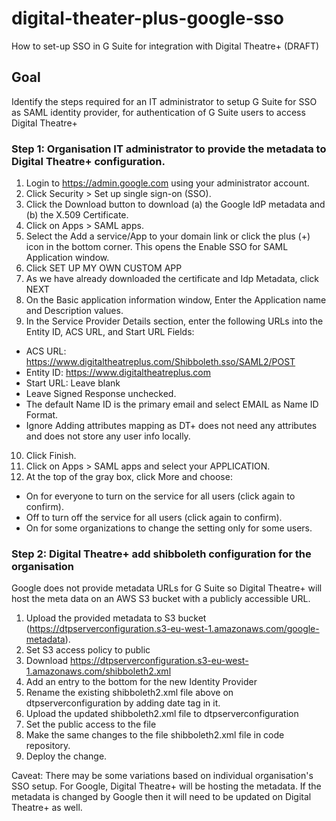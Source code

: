 # digital-theater-plus-google-sso
How to set-up SSO in G Suite for integration with Digital Theatre+ (DRAFT)

## Goal
Identify the steps required for an IT administrator to setup G Suite for SSO as SAML identity provider, for authentication of G Suite users to access Digital Theatre+

### Step 1: Organisation IT administrator to provide the metadata to Digital Theatre+ configuration.

1. Login to https://admin.google.com using your administrator account.
2. Click Security > Set up single sign-on (SSO).
3. Click the Download button to download (a) the Google IdP metadata and (b) the X.509 Certificate.
4. Click on Apps > SAML apps.
5. Select the Add a service/App to your domain link or click the plus (+) icon in the bottom corner. This opens the Enable SSO for SAML Application window.
6. Click SET UP MY OWN CUSTOM APP
7. As we have already downloaded the certificate and Idp Metadata, click NEXT
8. On the Basic application information window, Enter the Application name and Description values.
9. In the Service Provider Details section, enter the following URLs into the Entity ID, ACS URL, and Start URL Fields:
* ACS URL: https://www.digitaltheatreplus.com/Shibboleth.sso/SAML2/POST
* Entity ID: https://www.digitaltheatreplus.com
* Start URL: Leave blank
* Leave Signed Response unchecked.
* The default Name ID is the primary email and select EMAIL as Name ID Format.
* Ignore Adding attributes mapping as DT+ does not need any attributes and does not store any user info locally.
10. Click Finish.
11. Click on Apps > SAML apps and select your APPLICATION.
12. At the top of the gray box, click More and choose:
* On for everyone to turn on the service for all users (click again to confirm).
* Off to turn off the service for all users (click again to confirm).
* On for some organizations to change the setting only for some users.

### Step 2: Digital Theatre+ add shibboleth configuration for the organisation

Google does not provide metadata URLs for G Suite so Digital Theatre+ will host the meta data on an AWS S3 bucket with a publicly accessible URL.

1. Upload the provided metadata to S3 bucket (https://dtpserverconfiguration.s3-eu-west-1.amazonaws.com/google-metadata).
2. Set S3 access policy to public
3. Download https://dtpserverconfiguration.s3-eu-west-1.amazonaws.com/shibboleth2.xml
4. Add an entry to the bottom for the new Identity Provider
5. Rename the existing shibboleth2.xml file above on dtpserverconfiguration by adding date tag in it.
6. Upload the updated shibboleth2.xml file to dtpserverconfiguration
7. Set the public access to the file
8. Make the same changes to the file shibboleth2.xml file in code repository.
9. Deploy the change.

Caveat: There may be some variations based on individual organisation's SSO setup. For Google, Digital Theatre+ will be hosting the metadata. If the metadata is changed by Google then it will need to be updated on Digital Theatre+ as well.
